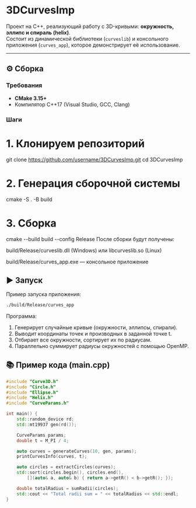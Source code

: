 # 3DCurvesImp

Проект на C++, реализующий работу с 3D-кривыми: **окружность, эллипс и спираль (helix)**.  
Состоит из динамической библиотеки (`curveslib`) и консольного приложения (`curves_app`), которое демонстрирует её использование.

---

## ⚙️ Сборка

### Требования
- **CMake 3.15+**
- Компилятор C++17 (Visual Studio, GCC, Clang)

### Шаги

# 1. Клонируем репозиторий
git clone https://github.com/username/3DCurvesImp.git
cd 3DCurvesImp

# 2. Генерация сборочной системы
cmake -S . -B build

# 3. Сборка
cmake --build build --config Release
После сборки будут получены:

build/Release/curveslib.dll (Windows) или libcurveslib.so (Linux)

build/Release/curves_app.exe — консольное приложение

## ▶️ Запуск
Пример запуска приложения:
```bash
./build/Release/curves_app
```

Программа:
1. Генерирует случайные кривые (окружности, эллипсы, спирали).
2. Выводит координаты точек и производных в заданной точке t.
3. Отбирает все окружности, сортирует их по радиусам.
4. Параллельно суммирует радиусы окружностей с помощью OpenMP.

## 📚 Пример кода (main.cpp)
```cpp
#include "Curve3D.h"
#include "Circle.h"
#include "Ellipse.h"
#include "Helix.h"
#include "CurveParams.h"

int main() {
    std::random_device rd;
    std::mt19937 gen(rd());

    CurveParams params;
    double t = M_PI / 4;

    auto curves = generateCurves(10, gen, params);
    printCurvesInfo(curves, t);

    auto circles = extractCircles(curves);
    std::sort(circles.begin(), circles.end(),
        [](auto& a, auto& b) { return a->getR() < b->getR(); });

    double totalRadius = sumRadii(circles);
    std::cout << "Total radii sum = " << totalRadius << std::endl;
}
```
